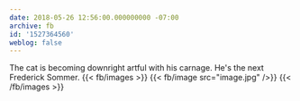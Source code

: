 ```yaml
---
date: 2018-05-26 12:56:00.000000000 -07:00
archive: fb
id: '1527364560'
weblog: false
---
```


The cat is becoming downright artful with his carnage. He's the next Frederick Sommer.
{{< fb/images >}}
{{< fb/image src="image.jpg" />}}
{{< /fb/images >}}
